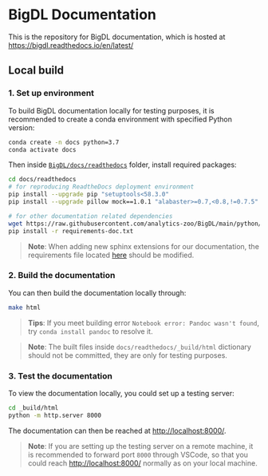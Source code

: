 # BigDL Documentation
This is the repository for BigDL documentation, which is hosted at https://bigdl.readthedocs.io/en/latest/
## Local build
### 1. Set up environment
To build BigDL documentation locally for testing purposes, it is recommended to create a conda environment with specified Python version:

```bash
conda create -n docs python=3.7
conda activate docs
```

Then inside [`BigDL/docs/readthedocs`](.) folder, install required packages:

```bash
cd docs/readthedocs
# for reproducing ReadtheDocs deployment environment
pip install --upgrade pip "setuptools<58.3.0"
pip install --upgrade pillow mock==1.0.1 "alabaster>=0.7,<0.8,!=0.7.5" commonmark==0.9.1 recommonmark==0.5.0 sphinx sphinx-rtd-theme "readthedocs-sphinx-ext<2.3"

# for other documentation related dependencies
wget https://raw.githubusercontent.com/analytics-zoo/BigDL/main/python/test/python-requirements/requirements-doc.txt
pip install -r requirements-doc.txt
```
> **Note**: When adding new sphinx extensions for our documentation, the requirements file located [here](https://github.com/analytics-zoo/BigDL/blob/main/python/test/python-requirements/requirements-doc.txt) should be modified.
### 2. Build the documentation
You can then build the documentation locally through:
```bash
make html
```
> **Tips**: If you meet building error `Notebook error: Pandoc wasn't found`, try `conda install pandoc` to resolve it.

> **Note**: The built files inside `docs/readthedocs/_build/html` dictionary should not be committed, they are only for testing purposes.

### 3. Test the documentation
To view the documentation locally, you could set up a testing server:
```bash
cd _build/html
python -m http.server 8000
```
The documentation can then be reached at [http://localhost:8000/](http://localhost:8000/).

> **Note**: If you are setting up the testing server on a remote machine, it is recommended to forward port `8000` through VSCode, so that you could reach [http://localhost:8000/](http://localhost:8000/) normally as on your local machine.